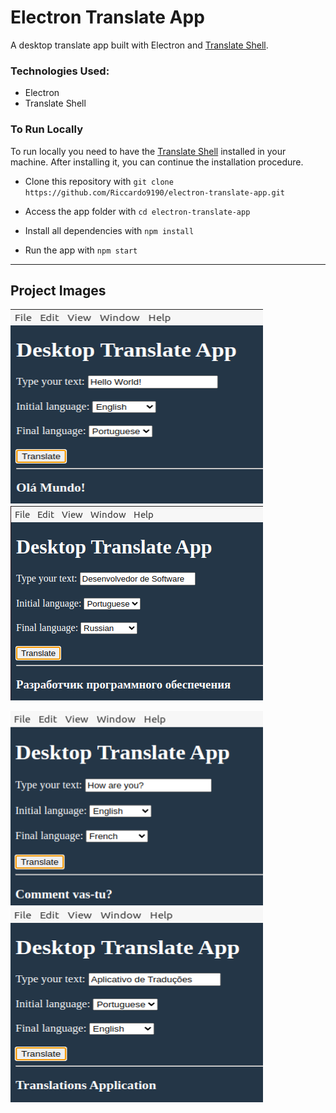 # Electron Translate App
A desktop translate app built with Electron and [Translate Shell](https://github.com/soimort/translate-shell).

### Technologies Used:

- Electron
- Translate Shell

### To Run Locally

To run locally you need to have the [Translate Shell](https://github.com/soimort/translate-shell) installed in your machine. After installing it, 
you can continue the installation procedure.

- Clone this repository with ```git clone https://github.com/Riccardo9190/electron-translate-app.git```

- Access the app folder with ```cd electron-translate-app```

- Install all dependencies with ```npm install```

- Run the app with ```npm start```

<hr/>

## Project Images
<p>
<img src="https://github.com/Riccardo9190/electron-translate-app/blob/master/public/readme_images/1.png" width="404" height="311"/>ㅤ
<img src="https://github.com/Riccardo9190/electron-translate-app/blob/master/public/readme_images/2.png" />
</p>

<p>
<img src="https://github.com/Riccardo9190/electron-translate-app/blob/master/public/readme_images/3.png" width="404" height="311"/>ㅤ
  <img src="https://github.com/Riccardo9190/electron-translate-app/blob/master/public/readme_images/4.png" width="404" height="311"/>ㅤ
</p>
